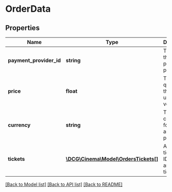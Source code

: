 # OrderData

## Properties
Name | Type | Description | Notes
------------ | ------------- | ------------- | -------------
**payment_provider_id** | **string** | The ID of the payment provider | [optional] 
**price** | **float** | The price quoted to the user, used for verification | [optional] 
**currency** | **string** | The currency for the associated price | [optional] 
**tickets** | [**\DCG\Cinema\Model\OrdersTickets[]**](OrdersTickets.md) | An array of ticket type IDs and amounts of tickets | [optional] 

[[Back to Model list]](../README.md#documentation-for-models) [[Back to API list]](../README.md#documentation-for-api-endpoints) [[Back to README]](../README.md)


